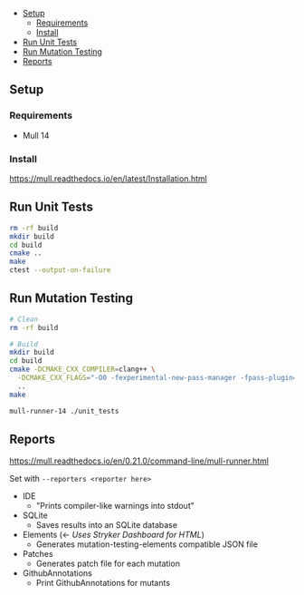 - [Setup](#setup)
  - [Requirements](#requirements)
  - [Install](#install)
- [Run Unit Tests](#run-unit-tests)
- [Run Mutation Testing](#run-mutation-testing)
- [Reports](#reports)

## Setup

### Requirements

- Mull 14

### Install

https://mull.readthedocs.io/en/latest/Installation.html

## Run Unit Tests

```bash
rm -rf build
mkdir build
cd build
cmake ..
make
ctest --output-on-failure
```

## Run Mutation Testing

```bash
# Clean
rm -rf build

# Build
mkdir build
cd build
cmake -DCMAKE_CXX_COMPILER=clang++ \
  -DCMAKE_CXX_FLAGS="-O0 -fexperimental-new-pass-manager -fpass-plugin=/usr/lib/mull-ir-frontend-14 -g -grecord-command-line -stdlib=libc++" \
  ..
make

mull-runner-14 ./unit_tests
```

## Reports

https://mull.readthedocs.io/en/0.21.0/command-line/mull-runner.html

Set with `--reporters <reporter here>`

- IDE
  - "Prints compiler-like warnings into stdout"
- SQLite
  - Saves results into an SQLite database
- Elements (<- *Uses Stryker Dashboard for HTML*)
  - Generates mutation-testing-elements compatible JSON file
- Patches
  - Generates patch file for each mutation
- GithubAnnotations
  - Print GithubAnnotations for mutants

